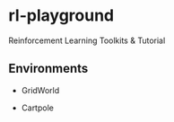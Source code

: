 # rl-playground

Reinforcement Learning Toolkits & Tutorial

## Environments

-   GridWorld

-   Cartpole
